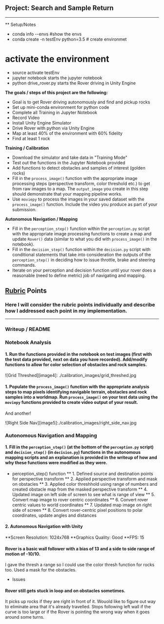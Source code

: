 ## Project: Search and Sample Return
---

** Setup/Notes
* conda info --envs #show the envs
* conda create -n testEnv python=3.5 # create environmet
# activate the environment
* source activate testEnv
* jupyter notebook starts the jupyter notebook
* python drive_rover.py starts the Rover driving in Unity Engine


**The goals / steps of this project are the following:**
* Goal is to get Rover driving autonomously and find and pickup rocks
* Set up mini-conda environment for python code
* Complete all Training in Jupyter Notebook
* Record Video
* Install Unity Engine Simulator
* Drive Rover with python via Unity Engine
* Map at least 40% of the environment with 60% fidelity
* Find at least 1 rock

**Training / Calibration**

* Download the simulator and take data in "Training Mode"
* Test out the functions in the Jupyter Notebook provided
* Add functions to detect obstacles and samples of interest (golden rocks)
* Fill in the `process_image()` function with the appropriate image processing steps (perspective transform, color threshold etc.) to get from raw images to a map.  The `output_image` you create in this step should demonstrate that your mapping pipeline works.
* Use `moviepy` to process the images in your saved dataset with the `process_image()` function.  Include the video you produce as part of your submission.

**Autonomous Navigation / Mapping**

* Fill in the `perception_step()` function within the `perception.py` script with the appropriate image processing functions to create a map and update `Rover()` data (similar to what you did with `process_image()` in the notebook).
* Fill in the `decision_step()` function within the `decision.py` script with conditional statements that take into consideration the outputs of the `perception_step()` in deciding how to issue throttle, brake and steering commands.
* Iterate on your perception and decision function until your rover does a reasonable (need to define metric) job of navigating and mapping.

[//]: # (Image References)

[image1]: ./misc/rover_image.jpg
[image2]: ./calibration_images/example_grid1.jpg
[image3]: ./calibration_images/example_rock1.jpg

## [Rubric](https://review.udacity.com/#!/rubrics/916/view) Points
### Here I will consider the rubric points individually and describe how I addressed each point in my implementation.

---
### Writeup / README


### Notebook Analysis
#### 1. Run the functions provided in the notebook on test images (first with the test data provided, next on data you have recorded). Add/modify functions to allow for color selection of obstacles and rock samples.

![Grid Threshed][image4]: ./calibration_images/grid_threshed.jpg

#### 1. Populate the `process_image()` function with the appropriate analysis steps to map pixels identifying navigable terrain, obstacles and rock samples into a worldmap.  Run `process_image()` on your test data using the `moviepy` functions provided to create video output of your result.
And another!

![Right Side Nav][image5]:./calibration_images/right_side_nav.jpg

### Autonomous Navigation and Mapping

#### 1. Fill in the `perception_step()` (at the bottom of the `perception.py` script) and `decision_step()` (in `decision.py`) functions in the autonomous mapping scripts and an explanation is provided in the writeup of how and why these functions were modified as they were.
* perception_step() function
** 1. Defined source and destination points for perspective transform
** 2. Applied perspective transform and mask on obstacles
** 3. Applied color threshhold using range of numbers and created obstacle map from the masked perspective transform
** 4. Updated image on left side of screen to see what is range of view
** 5. Convert map image to rover centric coordinates
** 6. Convert rover centric values to world coordinates
** 7. Updated map image on right side of screen
** 8. Convert rover-centric pixel positions to polar coordinates, update angles and distances


#### 2. Autonomous Navigation with Unity
**Screen Resolution: 1024x768
**Graphics Quality: Good
**FPS: 15

#### Rover is a basic wall follower with a bias of 13 and a side to side range of motion of -10/10.
I gave the thresh a range so I could use the color thresh function for rocks too. Used a mask for the obstacles.

* Issues
#### Rover still gets stuck in loop and on obstacles sometimes.
It picks up rocks if they are right in front of it.
Wouold like to figure out way to eliminate area that it's already travelled.
Stops following left wall if the curve is too large or if the Rover is pointing the wrong way when it goes around some turns.




